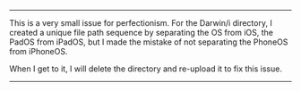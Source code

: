 ***

This is a very small issue for perfectionism. For the Darwin/i directory, I created a unique file path sequence by separating the OS from iOS, the PadOS from iPadOS, but I made the mistake of not separating the PhoneOS from iPhoneOS.

When I get to it, I will delete the directory and re-upload it to fix this issue.

***
